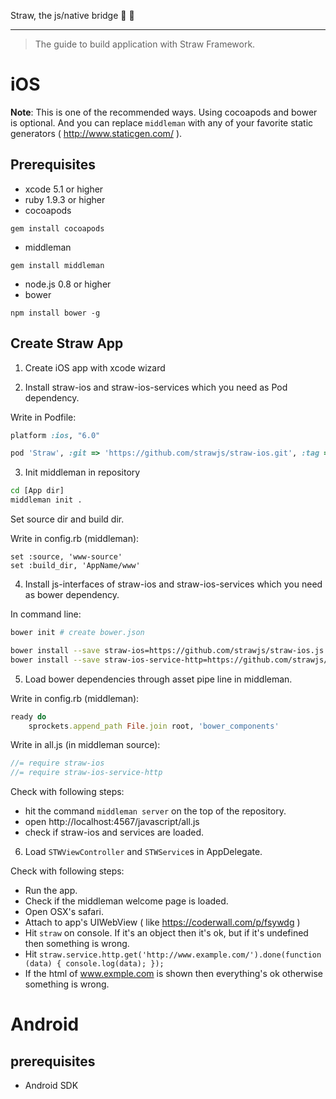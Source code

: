 Straw, the js/native bridge :tropical_drink: :tropical_drink:

----

> The guide to build application with Straw Framework.

# iOS

**Note**: This is one of the recommended ways. Using cocoapods and bower is optional. And you can replace `middleman` with any of your favorite static generators ( http://www.staticgen.com/ ).

## Prerequisites

- xcode 5.1 or higher
- ruby 1.9.3 or higher
- cocoapods
```
gem install cocoapods
```
- middleman
```
gem install middleman
```
- node.js 0.8 or higher
- bower
```
npm install bower -g
```

## Create Straw App

1. Create iOS app with xcode wizard

2. Install straw-ios and straw-ios-services which you need as Pod dependency.

Write in Podfile:
```ruby
platform :ios, "6.0"

pod 'Straw', :git => 'https://github.com/strawjs/straw-ios.git', :tag => 'v0.3.5'
```

3. Init middleman in repository

```sh
cd [App dir]
middleman init .
```

Set source dir and build dir.

Write in config.rb (middleman):
```
set :source, 'www-source'
set :build_dir, 'AppName/www'
```

4. Install js-interfaces of straw-ios and straw-ios-services which you need as bower dependency.

In command line:
```sh
bower init # create bower.json

bower install --save straw-ios=https://github.com/strawjs/straw-ios.js.git
bower install --save straw-ios-service-http=https://github.com/strawjs/straw-ios-service-http.js.git
```

5. Load bower dependencies through asset pipe line in middleman.

Write in config.rb (middleman):
```ruby
ready do
    sprockets.append_path File.join root, 'bower_components'
```

Write in all.js (in middleman source):
```js
//= require straw-ios
//= require straw-ios-service-http
```

Check with following steps:
- hit the command `middleman server` on the top of the repository.
- open http://localhost:4567/javascript/all.js
- check if straw-ios and services are loaded.

6. Load `STWViewController` and `STWService`s in AppDelegate.

Check with following steps:
- Run the app.
- Check if the middleman welcome page is loaded.
- Open OSX's safari.
- Attach to app's UIWebView ( like https://coderwall.com/p/fsywdg )
- Hit `straw` on console. If it's an object then it's ok, but if it's undefined then something is wrong.
- Hit `straw.service.http.get('http://www.example.com/').done(function (data) { console.log(data); });`
- If the html of www.exmple.com is shown then everything's ok otherwise something is wrong.

# Android

## prerequisites

- Android SDK
